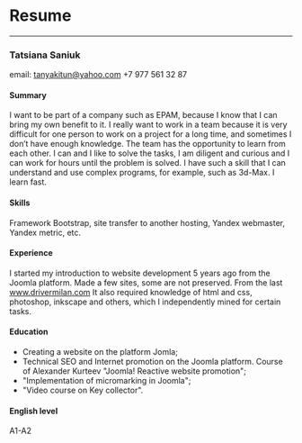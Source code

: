 # Resume
 *** 
### Tatsiana Saniuk
  email: tanyakitun@yahoo.com +7 977 561 32 87
  
#### Summary
   I want to be part of a company such as EPAM, because I know that I can bring my own benefit to it. I really want to work in a team because it is very difficult for one person to work on a project for a long time, and sometimes I don’t have enough knowledge. The team has the opportunity to learn from each other. I can and I like to solve the tasks, I am diligent and curious and I can work for hours until the problem is solved. I have such a skill that I can understand and use complex programs, for example, such as 3d-Max. I learn fast.
   
#### Skills
 Framework Bootstrap, site transfer to another hosting, Yandex webmaster, Yandex metric, etc. 
    
#### Experience
 I started my introduction to website development 5 years ago from the Joomla platform. Made a few sites, some are not preserved. From the last www.drivermilan.com It also required knowledge of html and css, photoshop, inkscape  and others, which I independently mined for certain tasks.
 
#### Education
 * Creating a website on the platform Jomla; 
 * Technical SEO and Internet promotion on the Joomla platform. Course of Alexander Kurteev "Joomla! Reactive website promotion"; 
 * "Implementation of micromarking in Joomla"; 
 * "Video course on Key collector".
 
#### English level
 A1-A2